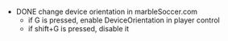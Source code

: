 * DONE change device orientation in marbleSoccer.com
  * if G is pressed, enable DeviceOrientation in player control
  * if shift+G is pressed, disable it


